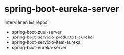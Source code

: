 # spring-boot-eureka-server

Intervienen los repos:
- spring-boot-zuul-server
- spring-boot-servicio-productos-eureka
- spring-boot-servicio-item-eureka
- spring-boot-eureka-server
